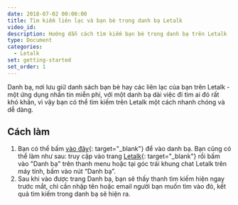 ```yaml
---
date: 2018-07-02 00:00:00
title: Tìm kiếm liên lạc và bạn bè trong danh bạ Letalk
video_id:
description: Hướng dẫn cách tìm kiếm bạn bè trong danh bạ trên Letalk
type: Document
categories:
  - Letalk
set: getting-started
set_order: 1
---
```


Danh bạ, nơi lưu giữ danh s&aacute;ch bạn b&egrave; hay c&aacute;c li&ecirc;n lạc của bạn tr&ecirc;n Letalk - một ứng dụng nhắn tin miễn ph&iacute;, với một danh bạ d&agrave;i việc đi t&igrave;m ai đ&oacute; rất kh&oacute; khăn, v&igrave; vậy bạn c&oacute; thể t&igrave;m kiếm tr&ecirc;n Letalk một c&aacute;ch nhanh ch&oacute;ng v&agrave; dễ d&agrave;ng.&nbsp;

## C&aacute;ch l&agrave;m

1. Bạn c&oacute; thể bấm [v&agrave;o đ&acirc;y](//letalk.lop67.tk/contacts){: target="_blank"} để v&agrave;o danh bạ. Bạn cũng c&oacute; thể l&agrave;m như sau: truy cập v&agrave;o trang&nbsp;[Letalk](//letalk.lop67.tk/){: target="_blank"}&nbsp;rồi bấm v&agrave;o "Danh bạ" tr&ecirc;n thanh menu hoặc tại g&oacute;c tr&aacute;i khung chat Letalk tr&ecirc;n m&aacute;y t&iacute;nh, bấm v&agrave;o n&uacute;t “Danh bạ”.
2. Sau khi v&agrave;o được trang Danh bạ, bạn sẽ thấy thanh t&igrave;m kiếm hiện ngay trước mắt, chỉ cần nhập t&ecirc;n hoặc email người bạn muốn t&igrave;m v&agrave;o đ&oacute;, kết quả t&igrave;m kiếm trong danh bạ sẽ hiện ra.&nbsp;

# #